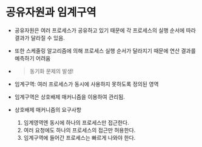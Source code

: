# 공유자원과 임계구역

- 공유자원은 여러 프로세스가 공유하고 있기 때문에 각 프로세스의 실행 순서에 따라 결과가 달라질 수 있음.
- 또한 스케줄링 알고리즘에 의해 프로세스 실행 순서가 달라지기 때문에 연산 결과를 예측하기 어려움
- > 동기화 문제의 발생!

  
- 임계구역: 여러 프로세스가 동시에 사용하지 못하도록 정의된 영역
- 임계구역은 상호배제 매커니즘을 이용하여 관리됨.
- 상호배제 매커니즘의 요구사항
  1. 임계영역엔 동시에 하나의 프로세스만 접근한다.
  2. 여러 요청에도 하나의 프로세스의 접근만 허용한다.
  3. 임계구역에 들어간 프로세스는 빠르게 나와야 한다.